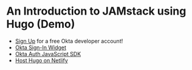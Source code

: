 # An Introduction to JAMstack using Hugo (Demo)

* [Sign Up](https://developer.okta.com/signup/) for a free Okta developer account!
* [Okta Sign-In Widget](https://developer.okta.com/code/javascript/okta_sign-in_widget/)
* [Okta Auth JavaScript SDK](https://github.com/okta/okta-auth-js)
* [Host Hugo on Netlify](https://gohugo.io/hosting-and-deployment/hosting-on-netlify/)
